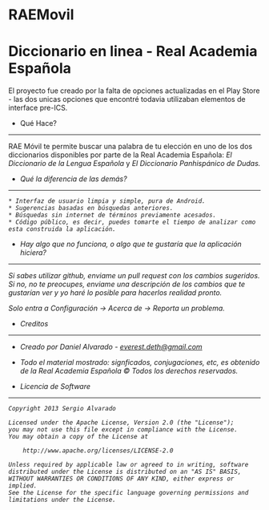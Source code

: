 ﻿RAEMovil
========

<h1>Diccionario en linea - Real Academia Española</h1>

El proyecto fue creado por la falta de opciones actualizadas en el Play Store - las dos unicas opciones que encontré todavia utilizaban elementos de interface pre-ICS.

- Qué Hace?
-----------

RAE Móvil te permite buscar una palabra de tu elección en uno de los dos diccionarios disponibles por parte de la Real Academia Española: <i>El Diccionario de la Lengua Española</i> y <i>El Diccionario Panhispánico de Dudas<i>. 

- Qué la diferencia de las demás?
---------------------------------

	* Interfaz de usuario limpia y simple, pura de Android. 
	* Sugerencias basadas en búsquedas anteriores. 
	* Búsquedas sin internet de términos previamente acesados.
	* Código público, es decir, puedes tomarte el tiempo de analizar como esta construida la aplicación.

- Hay algo que no funciona, o algo que te gustaría que la aplicación hiciera?
-----------------------------------------------------------------------------

Si sabes utilizar github, enviame un pull request con los cambios sugeridos. Si no, no te preocupes, enviame una descripción de los cambios que te gustarían ver y yo haré lo posible para hacerlos realidad pronto. 

Solo entra a Configuración -> Acerca de -> Reporta un problema. 

- Creditos
----------

 * Creado por Daniel Alvarado - everest.deth@gmail.com

 * Todo el material mostrado: signficados, conjugaciones, etc, es obtenido de la Real Academia Española © Todos los derechos reservados. 


- Licencia de Software
----------------------

    Copyright 2013 Sergio Alvarado

    Licensed under the Apache License, Version 2.0 (the "License");
    you may not use this file except in compliance with the License.
    You may obtain a copy of the License at

        http://www.apache.org/licenses/LICENSE-2.0

    Unless required by applicable law or agreed to in writing, software
    distributed under the License is distributed on an "AS IS" BASIS,
    WITHOUT WARRANTIES OR CONDITIONS OF ANY KIND, either express or implied.
    See the License for the specific language governing permissions and
    limitations under the License.